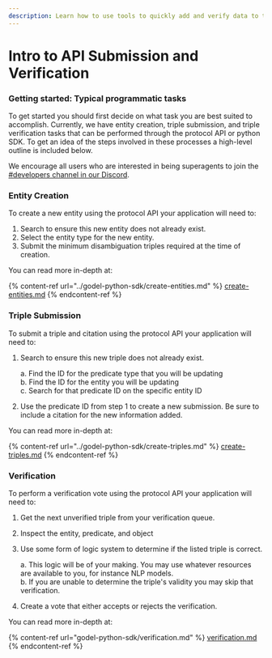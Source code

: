 ```yaml
---
description: Learn how to use tools to quickly add and verify data to the Golden protocol
---
```


# Intro to API Submission and Verification

### Getting started: Typical programmatic tasks

To get started you should first decide on what task you are best suited to accomplish. Currently, we have entity creation, triple submission, and triple verification tasks that can be performed through the protocol API or python SDK. To get an idea of the steps involved in these processes a high-level outline is included below.

We encourage all users who are interested in being superagents to join the [#developers channel in our Discord](https://discord.gg/H7pmZYTjkX).

### Entity Creation

To create a new entity using the protocol API your application will need to:

1. Search to ensure this new entity does not already exist.
2. Select the entity type for the new entity.
3. Submit the minimum disambiguation triples required at the time of creation.

You can read more in-depth at:

{% content-ref url="../godel-python-sdk/create-entities.md" %}
[create-entities.md](../godel-python-sdk/create-entities.md)
{% endcontent-ref %}

### Triple Submission

To submit a triple and citation using the protocol API your application will need to:

1.  Search to ensure this new triple does not already exist.

    a. Find the ID for the predicate type that you will be updating\
    b. Find the ID for the entity you will be updating\
    c. Search for that predicate ID on the specific entity ID
2. Use the predicate ID from step 1 to create a new submission. Be sure to include a citation for the new information added.

You can read more in-depth at:

{% content-ref url="../godel-python-sdk/create-triples.md" %}
[create-triples.md](../godel-python-sdk/create-triples.md)
{% endcontent-ref %}

### Verification

To perform a verification vote using the protocol API your application will need to:

1. Get the next unverified triple from your verification queue.
2. Inspect the entity, predicate, and object
3.  Use some form of logic system to determine if the listed triple is correct.

    a. This logic will be of your making. You may use whatever resources are available to you, for instance NLP models.\
    b. If you are unable to determine the triple's validity you may skip that verification.
4. Create a vote that either accepts or rejects the verification.

You can read more in-depth at:

{% content-ref url="godel-python-sdk/verification.md" %}
[verification.md](godel-python-sdk/verification.md)
{% endcontent-ref %}
